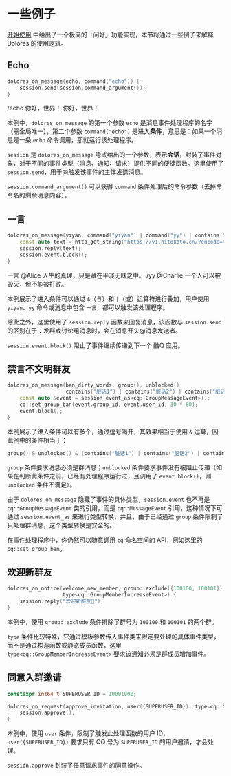 # 一些例子

[开始使用](/dolores/getting-started.md) 中给出了一个极简的「问好」功能实现，本节将通过一些例子来解释 Dolores 的使用逻辑。

## Echo

```cpp
dolores_on_message(echo, command("echo")) {
    session.send(session.command_argument());
}
```

<panel-view title="聊天记录">
<chat-message nickname="Alice" color="#1565c0">/echo 你好，世界！</chat-message>
<chat-message nickname="Bot" avatar="/bot-avatar.png">你好，世界！</chat-message>
</panel-view>

本例中，`dolores_on_message` 的第一个参数 `echo` 是消息事件处理程序的名字（需全局唯一），第二个参数 `command("echo")` 是进入**条件**，意思是：如果一个消息是一条 `echo` 命令调用，那就运行该处理程序。

`session` 是 `dolores_on_message` 隐式给出的一个参数，表示**会话**，封装了事件对象，对于不同的事件类型（消息、通知、请求）提供不同的便捷函数。这里使用了 `session.send`，用于向触发该事件的主体发送消息。

`session.command_argument()` 可以获得 `command` 条件处理后的命令参数（去掉命令名的剩余消息内容）。

## 一言

```cpp
dolores_on_message(yiyan, command("yiyan") | command("yy") | contains("一言")) {
    const auto text = http_get_string("https://v1.hitokoto.cn/?encode=text");
    session.reply(text);
    session.event.block();
}
```

<panel-view title="聊天记录">
<chat-message nickname="Alice" color="#1565c0">一言</chat-message>
<chat-message nickname="Bot" avatar="/bot-avatar.png">@Alice 人生的真理，只是藏在平淡无味之中。</chat-message>
<chat-message nickname="Charlie" color="#00695c">/yy</chat-message>
<chat-message nickname="Bot" avatar="/bot-avatar.png">@Charlie 一个人可以被毁灭，但不能被打败。</chat-message>
</panel-view>

本例展示了进入条件可以通过 `&`（与）和 `|`（或）运算符进行叠加，用户使用 `yiyan`、`yy` 命令或消息中包含 `一言`，都可以触发该处理程序。

除此之外，这里使用了 `session.reply` 函数来回复消息，该函数与 `session.send` 的区别在于：发群或讨论组消息时，会在消息开头@消息发送者。

`session.event.block()` 阻止了事件继续传递到下一个 酷Q 应用。

## 禁言不文明群友

```cpp
dolores_on_message(ban_dirty_words, group(), unblocked(),
                   contains("脏话1") | contains("脏话2") | contains("脏话3")) {
    const auto &event = session.event_as<cq::GroupMessageEvent>();
    cq::set_group_ban(event.group_id, event.user_id, 30 * 60);
    event.block();
}
```

本例展示了进入条件可以有多个，通过逗号隔开，其效果相当于使用 `&` 运算，因此例中的条件相当于：

```cpp
group() & unblocked() & (contains("脏话1") | contains("脏话2") | contains("脏话3"))
```

`group` 条件要求消息必须是群消息；`unblocked` 条件要求事件没有被阻止传递（如果在判断此条件之前，已经有处理程序运行过，且调用了 `event.block()`，则 `unblocked` 条件不满足）。

由于 `dolores_on_message` 隐藏了事件的具体类型，`session.event` 也不再是 `cq::GroupMessageEvent` 类的引用，而是 `cq::MessageEvent` 引用，这种情况下可通过 `session.event_as` 来进行类型转换，并且，由于已经通过 `group` 条件限制了只处理群消息，这个类型转换是安全的。

在事件处理程序中，你仍然可以随意调用 `cq` 命名空间的 API，例如这里的 `cq::set_group_ban`。

## 欢迎新群友

```cpp
dolores_on_notice(welcome_new_member, group::exclude({100100, 100101}),
                  type<cq::GroupMemberIncreaseEvent>) {
    session.reply("欢迎新群友👏");
}
```

本例中，使用 `group::exclude` 条件排除了群号为 `100100` 和 `100101` 的两个群。

`type` 条件比较特殊，它通过模板参数传入事件类来限定要处理的具体事件类型，而不是通过构造函数或静态成员函数，这里 `type<cq::GroupMemberIncreaseEvent>` 要求该通知必须是群成员增加事件。

## 同意入群邀请

```cpp
constexpr int64_t SUPERUSER_ID = 10001000;

dolores_on_request(approve_invitation, user({SUPERUSER_ID}), type<cq::GroupRequestEvent>) {
    session.approve();
}
```

本例中，使用 `user` 条件，限制了触发此处理函数的用户 ID，`user({SUPERUSER_ID})` 要求只有 QQ 号为 `SUPERUSER_ID` 的用户邀请，才会处理。

`session.approve` 封装了任意请求事件的同意操作。
